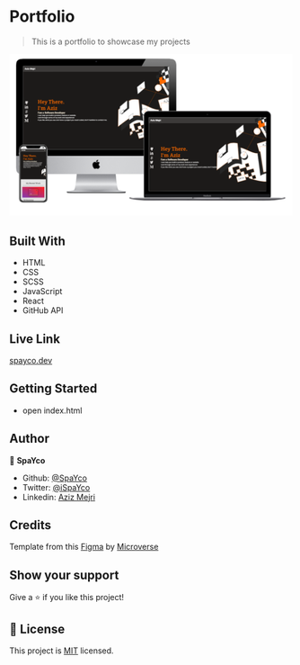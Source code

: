 # Portfolio

> This is a portfolio to showcase my projects

![screenshot](./screenshot.png)

## Built With

- HTML
- CSS
- SCSS
- JavaScript
- React
- GitHub API

## Live Link

[spayco.dev](https://spayco.dev/)


## Getting Started

- open index.html

## Author

👤 **SpaYco**

- Github: [@SpaYco](https://github.com/SpaYco)
- Twitter: [@iSpaYco](https://twitter.com/iSpaYco)
- Linkedin: [Aziz Mejri](https://linkedin.com/in/spayco)

## Credits

Template from this [Figma](https://www.figma.com/file/l7SqJ3ZfkAKih9sFxvWSR4/Microverse-Student-Project-1) by [Microverse](https://bit.ly/MicroverseTN)

## Show your support

Give a ⭐️ if you like this project!

## 📝 License

This project is [MIT](./MIT.md) licensed.
